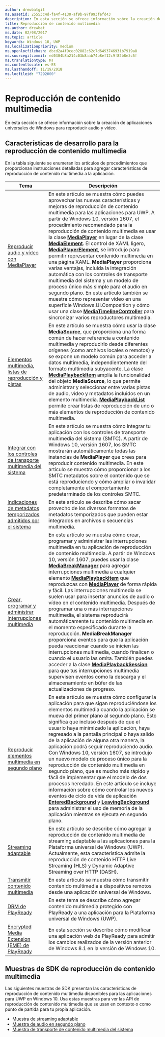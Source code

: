 ```yaml
---
author: drewbatgit
ms.assetid: 25553c4d-fa4f-4130-af9b-97f993fefd43
description: En esta sección se ofrece información sobre la creación de aplicaciones universales de Windows para reproducir audio y vídeo.
title: Reproducción de contenido multimedia
ms.author: drewbat
ms.date: 02/08/2017
ms.topic: article
keywords: Windows 10, UWP
ms.localizationpriority: medium
ms.openlocfilehash: dbcd2a4f9cec02882c62c7d6493746931b7919a8
ms.sourcegitcommit: ed0304b8a214c03b8aab74b8ef12c9f82b8e3c5f
ms.translationtype: MT
ms.contentlocale: es-ES
ms.lasthandoff: 11/19/2018
ms.locfileid: "7292000"
---
```

# <a name="media-playback"></a>Reproducción de contenido multimedia


En esta sección se ofrece información sobre la creación de aplicaciones universales de Windows para reproducir audio y vídeo. 

## <a name="media-playback-developer-features"></a>Características de desarrollo para la reproducción de contenido multimedia

En la tabla siguiente se enumeran los artículos de procedimientos que proporcionan instrucciones detalladas para agregar características de reproducción de contenido multimedia a la aplicación.
 
| Tema                                                                                             | Descripción                                                                                                                                                                                                                                                                                    |
|---------------------------------------------------------------------------------------------------|------------------------------------------------------------------------------------------------------------------------------------------------------------------------------------------------------------------------------------------------------------------------------------------------|
| [Reproducir audio y vídeo con MediaPlayer](play-audio-and-video-with-mediaplayer.md) | En este artículo se muestra cómo puedes aprovechar las nuevas características y mejoras de reproducción de contenido multimedia para las aplicaciones para UWP. A partir de Windows 10, versión 1607, el procedimiento recomendado para la reproducción de contenido multimedia es usar la clase [**MediaPlayer**](https://msdn.microsoft.com/library/windows/apps/Windows.Media.Playback.MediaPlayer) en lugar de la clase [**MediaElement**](https://msdn.microsoft.com/library/windows/apps/Windows.UI.Xaml.Controls.MediaElement). El control de XAML ligero, [**MediaPlayerElement**](https://msdn.microsoft.com/library/windows/apps/Windows.UI.Xaml.Controls.MediaPlayerElement), se introdujo para permitir representar contenido multimedia en una página XAML. **MediaPlayer** proporciona varias ventajas, incluida la integración automática con los controles de transporte multimedia del sistema y un modelo de proceso único más simple para el audio en segundo plano. En este artículo también se muestra cómo representar vídeo en una superficie Windows.UI.Composition y cómo usar una clase [**MediaTimelineController**](https://msdn.microsoft.com/library/windows/apps/Windows.Media.MediaTimelineController) para sincronizar varios reproductores multimedia.                                                                                                          |
| [Elementos multimedia, listas de reproducción y pistas](media-playback-with-mediasource.md)                         | En este artículo se muestra cómo usar la clase [**MediaSource**](https://msdn.microsoft.com/library/windows/apps/Windows.Media.Core.MediaSource), que proporciona una forma común de hacer referencia a contenido multimedia y reproducirlo desde diferentes orígenes (como archivos locales o remotos) y se expone un modelo común para acceder a datos multimedia, independientemente del formato multimedia subyacente. La clase [**MediaPlaybackItem**](https://msdn.microsoft.com/library/windows/apps/dn930939) amplía la funcionalidad del objeto **MediaSource**, lo que permite administrar y seleccionar entre varias pistas de audio, vídeo y metadatos incluidos en un elemento multimedia. [**MediaPlaybackList**](https://msdn.microsoft.com/library/windows/apps/dn930955) permite crear listas de reproducción de uno o más elementos de reproducción de contenido multimedia.                                                                                                               |
| [Integrar con los controles de transporte multimedia del sistema](integrate-with-systemmediatransportcontrols.md)                               | En este artículo se muestra cómo integrar tu aplicación con los controles de transporte multimedia del sistema (SMTC). A partir de Windows 10, versión 1607, los SMTC mostrarán automáticamente todas las instancias de **MediaPlayer** que crees para reproducir contenido multimedia. En este artículo se muestra cómo proporcionar a los SMTC metadatos sobre el contenido que se está reproduciendo y cómo ampliar o invalidar completamente el comportamiento predeterminado de los controles SMTC.                                   |
| [Indicaciones de metadatos temporizados admitidos por el sistema](system-supported-metadata-cues.md)                               | En este artículo se describe cómo sacar provecho de los diversos formatos de metadatos temporizados que pueden estar integrados en archivos o secuencias multimedia.                                   |
| [Crear, programar y administrar interrupciones multimedia](create-schedule-and-manage-media-breaks.md)                                                                             | En este artículo se muestra cómo crear, programar y administrar las interrupciones multimedia en tu aplicación de reproducción de contenido multimedia. A partir de Windows 10, versión 1607, puedes usar la clase [**MediaBreakManager**](https://msdn.microsoft.com/library/windows/apps/Windows.Media.Playback.MediaBreakManager) para agregar interrupciones multimedia a cualquier elemento [**MediaPlaybackItem**](https://msdn.microsoft.com/library/windows/apps/Windows.Media.Playback.MediaPlaybackItem) que reproduzcas con [**MediaPlayer**](https://msdn.microsoft.com/library/windows/apps/Windows.Media.Playback.MediaPlayer) de forma rápida y fácil. Las interrupciones multimedia se suelen usar para insertar anuncios de audio o vídeo en el contenido multimedia. Después de programar una o más interrupciones multimedia, el sistema reproducirá automáticamente tu contenido multimedia en el momento especificado durante la reproducción. **MediaBreakManager** proporciona eventos para que la aplicación pueda reaccionar cuando se inicien las interrupciones multimedia, cuando finalicen o cuando el usuario las omita. También puedes acceder a la clase [**MediaPlaybackSession**](https://msdn.microsoft.com/library/windows/apps/Windows.Media.Playback.MediaPlaybackSession) para que tus interrupciones multimedia supervisen eventos como la descarga y el almacenamiento en búfer de las actualizaciones de progreso.                                                                                                                     |
| [Reproducir elementos multimedia en segundo plano](background-audio.md)                                                                             | En este artículo se muestra cómo configurar la aplicación para que sigan reproduciéndose los elementos multimedia cuando la aplicación se mueva del primer plano al segundo plano. Esto significa que incluso después de que el usuario haya minimizado la aplicación, haya regresado a la pantalla principal o haya salido de la aplicación de alguna otra manera, la aplicación podrá seguir reproduciendo audio. Con Windows 10, versión 1607, se introdujo un nuevo modelo de proceso único para la reproducción de contenido multimedia en segundo plano, que es mucho más rápido y fácil de implementar que el modelo de dos procesos heredado. En este artículo se incluye información sobre cómo controlar los nuevos eventos de ciclo de vida de aplicación [**EnteredBackground**](https://msdn.microsoft.com/library/windows/apps/Windows.ApplicationModel.Core.CoreApplication.EnteredBackground) y [**LeavingBackground**](https://msdn.microsoft.com/library/windows/apps/Windows.ApplicationModel.Core.CoreApplication.LeavingBackground) para administrar el uso de memoria de la aplicación mientras se ejecuta en segundo plano.                                                                                                                    |
| [Streaming adaptable](adaptive-streaming.md)                                                       | En este artículo se describe cómo agregar la reproducción de contenido multimedia de streaming adaptable a las aplicaciones para la Plataforma universal de Windows (UWP). Actualmente, esta característica admite la reproducción de contenido HTTP Live Streaming (HLS) y Dynamic Adaptive Streaming over HTTP (DASH).                                          |
| [Transmitir contenido multimedia](media-casting.md)                                                                 | En este artículo se muestra cómo transmitir contenido multimedia a dispositivos remotos desde una aplicación universal de Windows.                                                                                                                                                                                                       |
| [DRM de PlayReady](playready-client-sdk.md)                                                          | En este tema se describe cómo agregar contenido multimedia protegido con PlayReady a una aplicación para la Plataforma universal de Windows (UWP).                                                                                                                                                                                |
| [Encrypted Media Extension (EME) de PlayReady](playready-encrypted-media-extension.md)                     | En esta sección se describe cómo modificar una aplicación web de PlayReady para admitir los cambios realizados de la versión anterior de Windows 8.1 en la versión de Windows 10.                                                                                                                                       |

## <a name="media-playback-sdk-samples"></a>Muestras de SDK de reproducción de contenido multimedia

Las siguientes muestras de SDK presentan las características de reproducción de contenido multimedia disponibles para las aplicaciones para UWP en Windows 10. Usa estas muestras para ver las API de reproducción de contenido multimedia que se usan en contexto o como punto de partida para tu propia aplicación.

* [Muestra de streaming adaptable](https://github.com/Microsoft/Windows-universal-samples/tree/dev/Samples/AdaptiveStreaming)
* [Muestra de audio en segundo plano](https://github.com/Microsoft/Windows-universal-samples/tree/master/Samples/BackgroundMediaPlayback)
* [Muestra de transporte de contenido multimedia del sistema](https://github.com/Microsoft/Windows-universal-samples/tree/dev/Samples/SystemMediaTransportControls)                                                                                               
 





